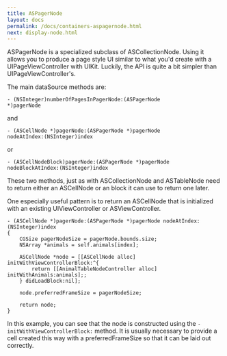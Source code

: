 ```yaml
---
title: ASPagerNode
layout: docs
permalink: /docs/containers-aspagernode.html
next: display-node.html
---
```


ASPagerNode is a specialized subclass of ASCollectionNode.  Using it allows you to produce a page style UI similar to what you'd create with a UIPageViewController with UIKit.  Luckily, the API is quite a bit simpler than UIPageViewController's.

The main dataSource methods are:

<code>- (NSInteger)numberOfPagesInPagerNode:(ASPagerNode *)pagerNode</code>

and 

<code>- (ASCellNode *)pagerNode:(ASPagerNode *)pagerNode nodeAtIndex:(NSInteger)index</code>

or

<code>- (ASCellNodeBlock)pagerNode:(ASPagerNode *)pagerNode nodeBlockAtIndex:(NSInteger)index</code>


These two methods, just as with ASCollectionNode and ASTableNode need to return either an ASCellNode or an block it can use to return one later.  

One especially useful pattern is to return an ASCellNode that is initialized with an existing UIViewController or ASViewController.

```
- (ASCellNode *)pagerNode:(ASPagerNode *)pagerNode nodeAtIndex:(NSInteger)index
{
    CGSize pagerNodeSize = pagerNode.bounds.size;
    NSArray *animals = self.animals[index];
    
    ASCellNode *node = [[ASCellNode alloc] initWithViewControllerBlock:^{
        return [[AnimalTableNodeController alloc] initWithAnimals:animals];;
    } didLoadBlock:nil];
    
    node.preferredFrameSize = pagerNodeSize;
    
    return node;
}
```

In this example, you can see that the node is constructed using the `-initWithViewControllerBlock:` method.  It is usually necessary to provide a cell created this way with a preferredFrameSize so that it can be laid out correctly.



